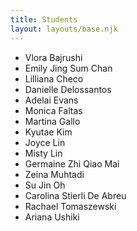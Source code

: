 ```yaml
---
title: Students
layout: layouts/base.njk
---
```


- Vlora Bajrushi
- Emily Jing Sum Chan
- Lilliana Checo
- Danielle Delossantos
- Adelai Evans
- Monica Faltas
- Martina Gallo
- Kyutae Kim
- Joyce Lin
- Misty Lin
- Germaine Zhi Qiao Mai
- Zeina Muhtadi
- Su Jin Oh
- Carolina Stierli De Abreu
- Rachael Tomaszewski
- Ariana Ushiki
